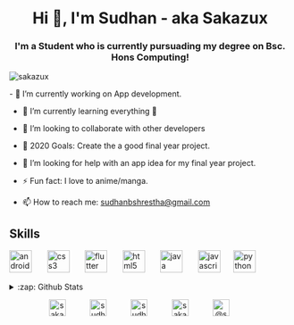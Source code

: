 
<h1 align="center">Hi 👋, I'm Sudhan - aka Sakazux</h1>
<h3 align="center">I'm a Student who is currently pursuading my degree on Bsc. Hons Computing!</h3>

<p align="left"> <img src="https://komarev.com/ghpvc/?username=sakazux" alt="sakazux" /> </p>
- 🔭 I’m currently working on App development.

- 🌱 I’m currently learning everything 🤣

- 👯 I’m looking to collaborate with other developers

- 🥅 2020 Goals: Create the a good final year project.

- 🤔 I’m looking for help with an app idea for my final year project.

- ⚡ Fun fact: I love to anime/manga.

- 📫 How to reach me: sudhanbshrestha@gmail.com


<!-- BLOG-POST-LIST:START -->
<!-- BLOG-POST-LIST:END -->
## Skills

<p align="left"><img src="https://devicons.github.io/devicon/devicon.git/icons/android/android-original-wordmark.svg" alt="android" width="40" height="40"/> &nbsp;&nbsp;&nbsp;&nbsp;&nbsp; 
  <img src="https://devicons.github.io/devicon/devicon.git/icons/css3/css3-original-wordmark.svg" alt="css3" width="40" height="40"/> &nbsp;&nbsp;&nbsp;&nbsp;&nbsp;
  <img src="https://www.vectorlogo.zone/logos/flutterio/flutterio-icon.svg" alt="flutter" width="40" height="40"/> &nbsp;&nbsp;&nbsp;&nbsp;&nbsp;
  <img src="https://devicons.github.io/devicon/devicon.git/icons/html5/html5-original-wordmark.svg" alt="html5" width="40" height="40"/> &nbsp;&nbsp;&nbsp;&nbsp;&nbsp;
  <img src="https://devicons.github.io/devicon/devicon.git/icons/java/java-original-wordmark.svg" alt="java" width="40" height="40"/> &nbsp;&nbsp;&nbsp;&nbsp;&nbsp;
  <img src="https://devicons.github.io/devicon/devicon.git/icons/javascript/javascript-original.svg" alt="javascript" width="40" height="40"/>&nbsp;&nbsp;&nbsp;&nbsp;&nbsp;
  <img src="https://devicons.github.io/devicon/devicon.git/icons/python/python-original.svg" alt="python" width="40" height="40"/>&nbsp;&nbsp;&nbsp;&nbsp;&nbsp;

</p>
  <p></p>
<details>
  <summary>:zap: Github Stats</summary>
  <img align="left" alt="codeSTACKr's Github Stats" src="https://github-readme-stats.sakazux.vercel.app/api?username=sakazux&show_icons=true&hide_border=true" />
</details>


<p align="center">
<a href="https://twitter.com/sakazux" target="blank"><img align="center" src="https://cdn.jsdelivr.net/npm/simple-icons@3.0.1/icons/twitter.svg" alt="sakazux" height="30" width="30" /></a>&nbsp;&nbsp;&nbsp;&nbsp;&nbsp;&nbsp;&nbsp;&nbsp;&nbsp;&nbsp;
<a href="https://www.linkedin.com/in/sudhan-shrestha-a63254194" target="blank"><img align="center" src="https://cdn.jsdelivr.net/npm/simple-icons@3.0.1/icons/linkedin.svg" alt="sudhan shrestha" height="30" width="30" /></a>&nbsp;&nbsp;&nbsp;&nbsp;&nbsp;&nbsp;&nbsp;&nbsp;&nbsp;&nbsp;
<a href="https://www.facebook.com/sudhanbshr/" target="blank"><img align="center" src="https://cdn.jsdelivr.net/npm/simple-icons@3.0.1/icons/facebook.svg" alt="sudhan shrestha" height="30" width="30" /></a>&nbsp;&nbsp;&nbsp;&nbsp;&nbsp;&nbsp;&nbsp;&nbsp;&nbsp;&nbsp;
<a href="https://instagram.com/sakazux" target="blank"><img align="center" src="https://cdn.jsdelivr.net/npm/simple-icons@3.0.1/icons/instagram.svg" alt="sakazux" height="30" width="30" /></a>&nbsp;&nbsp;&nbsp;&nbsp;&nbsp;&nbsp;&nbsp;&nbsp;&nbsp;&nbsp;
<a href="https://medium.com/@sudhanbshrestha" target="blank"><img align="center" src="https://cdn.jsdelivr.net/npm/simple-icons@3.0.1/icons/medium.svg" alt="@sudhanbshrestha" height="30" width="30" /></a>&nbsp;&nbsp;&nbsp;&nbsp;&nbsp;&nbsp;&nbsp;&nbsp;&nbsp;&nbsp;
</p>




